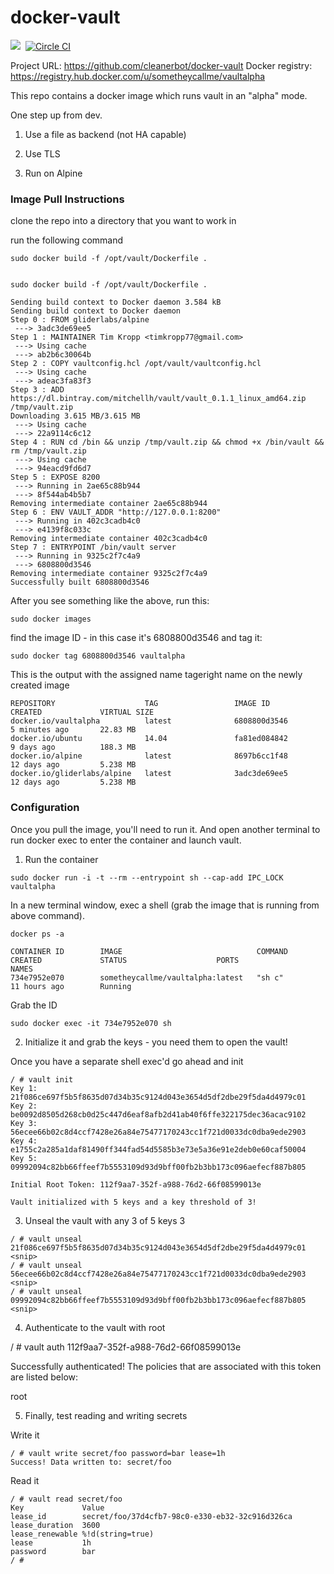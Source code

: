 # docker-vault
[![](https://badge.imagelayers.io/sometheycallme/vaultalpha.svg)](https://imagelayers.io/?images=cleanerbot/docker-vault:latest 'View image size and layers')&nbsp;
[![Circle CI](https://circleci.com/gh/cleanerbot/docker-vault.png?circle-token=4f0cb187a0b1ae8937389ecceca8acf3a8122b8e)](https://circleci.com/gh/sometheycallme/docker-vault/tree/master 'View CI builds')

Project URL: https://github.com/cleanerbot/docker-vault
Docker registry: https://registry.hub.docker.com/u/sometheycallme/vaultalpha

This repo contains a docker image which runs vault in an "alpha" mode.

One step up from dev.

1) Use a file as backend (not HA capable)

2) Use TLS

3) Run on Alpine

### Image Pull Instructions

clone the repo into a directory that you want to work in

run the following command 

```sudo docker build -f /opt/vault/Dockerfile .```


```

sudo docker build -f /opt/vault/Dockerfile .

Sending build context to Docker daemon 3.584 kB
Sending build context to Docker daemon 
Step 0 : FROM gliderlabs/alpine
 ---> 3adc3de69ee5
Step 1 : MAINTAINER Tim Kropp <timkropp77@gmail.com>
 ---> Using cache
 ---> ab2b6c30064b
Step 2 : COPY vaultconfig.hcl /opt/vault/vaultconfig.hcl
 ---> Using cache
 ---> adeac3fa83f3
Step 3 : ADD https://dl.bintray.com/mitchellh/vault/vault_0.1.1_linux_amd64.zip /tmp/vault.zip
Downloading 3.615 MB/3.615 MB
 ---> Using cache
 ---> 22a9114c6c12
Step 4 : RUN cd /bin && unzip /tmp/vault.zip && chmod +x /bin/vault && rm /tmp/vault.zip
 ---> Using cache
 ---> 94eacd9fd6d7
Step 5 : EXPOSE 8200
 ---> Running in 2ae65c88b944
 ---> 8f544ab4b5b7
Removing intermediate container 2ae65c88b944
Step 6 : ENV VAULT_ADDR "http://127.0.0.1:8200"
 ---> Running in 402c3cadb4c0
 ---> e4139f8c033c
Removing intermediate container 402c3cadb4c0
Step 7 : ENTRYPOINT /bin/vault server
 ---> Running in 9325c2f7c4a9
 ---> 6808800d3546
Removing intermediate container 9325c2f7c4a9
Successfully built 6808800d3546
```

After you see something like the above, run this:

```sudo docker images```

find the image ID - in this case it's 6808800d3546 and tag it:

```sudo docker tag 6808800d3546 vaultalpha```

This is the output with the assigned name tageright name on the newly created image

```
REPOSITORY                    TAG                 IMAGE ID            CREATED             VIRTUAL SIZE
docker.io/vaultalpha          latest              6808800d3546        5 minutes ago       22.83 MB
docker.io/ubuntu              14.04               fa81ed084842        9 days ago          188.3 MB
docker.io/alpine              latest              8697b6cc1f48        12 days ago         5.238 MB
docker.io/gliderlabs/alpine   latest              3adc3de69ee5        12 days ago         5.238 MB
```

### Configuration

Once you pull the image, you'll need to run it.   And open another terminal to run docker exec to enter the container and launch vault.

1) Run the container

```sudo docker run -i -t --rm --entrypoint sh --cap-add IPC_LOCK vaultalpha```

In a new terminal window, exec a shell (grab the image that is running from above command).

``` 
docker ps -a

CONTAINER ID        IMAGE                              COMMAND                CREATED             STATUS                    PORTS               NAMES
734e7952e070        sometheycallme/vaultalpha:latest   "sh c"                 11 hours ago        Running         
```

Grab the ID 

```sudo docker exec -it 734e7952e070 sh```

2) Initialize it and grab the keys - you need them to open the vault!

Once you have a separate shell exec'd go ahead and init

```
/ # vault init 
Key 1: 21f086ce697f5b5f8635d07d34b35c9124d043e3654d5df2dbe29f5da4d4979c01
Key 2: be0092d8505d268cb0d25c447d6eaf8afb2d41ab40f6ffe322175dec36acac9102
Key 3: 56ecee66b02c8d4ccf7428e26a84e75477170243cc1f721d0033dc0dba9ede2903
Key 4: e1755c2a285a1daf81490ff344fad54d5585b3e73e5a36e91e2deb0e60caf50004
Key 5: 09992094c82bb66ffeef7b5553109d93d9bff00fb2b3bb173c096aefecf887b805

Initial Root Token: 112f9aa7-352f-a988-76d2-66f08599013e

Vault initialized with 5 keys and a key threshold of 3!
```


3) Unseal the vault with any 3 of 5 keys 3 

```
/ # vault unseal 21f086ce697f5b5f8635d07d34b35c9124d043e3654d5df2dbe29f5da4d4979c01
<snip>
/ # vault unseal 56ecee66b02c8d4ccf7428e26a84e75477170243cc1f721d0033dc0dba9ede2903
<snip>
/ # vault unseal 09992094c82bb66ffeef7b5553109d93d9bff00fb2b3bb173c096aefecf887b805
<snip>
```

4) Authenticate to the vault with root

/ # vault auth 112f9aa7-352f-a988-76d2-66f08599013e

Successfully authenticated! The policies that are associated
with this token are listed below:

root

5) Finally, test reading and writing secrets

Write it
```
/ # vault write secret/foo password=bar lease=1h
Success! Data written to: secret/foo
```

Read it
```
/ # vault read secret/foo
Key            	Value
lease_id       	secret/foo/37d4cfb7-98c0-e330-eb32-32c916d326ca
lease_duration 	3600
lease_renewable	%!d(string=true)
lease          	1h
password       	bar
/ # 
```
